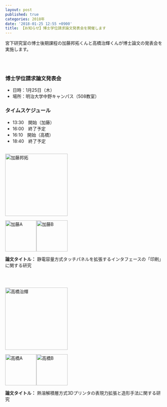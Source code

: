 ```yaml
---
layout: post
published: true
categories: 2018年
date: '2018-01-25 12:55 +0900'
title: 【お知らせ】博士学位請求論文発表会を開催します
---
```

宮下研究室の博士後期課程の加藤邦拓くんと高橋治輝くんが博士論文の発表会を実施します。
　　
<!-- ちょっとした文章 -->

<br /><br />

### 博士学位請求論文発表会

- 日時：1月25日（木）
- 場所：明治大学中野キャンパス（508教室）
　　  
### タイムスケジュール

- 13:30　開始（加藤）
- 16:00　終了予定
- 16:10　開始（高橋）
- 18:40　終了予定
 
<br />
  
<img src="https://lh3.googleusercontent.com/5IkTw9vphqaxb_NXuWfnJlXc9S7lKhaxsaNx28AzSeqMTWsPKeLieLocf29Rb7bGnzvUo5Pfq0R-zACPxIuJUW6-EAoj_dCrPzB_nQ4Sk9v76TQmu7lAX5xWhRHef2IWqhOmQQGa_KfmMZ-NTgAVXK7Oi2MBkBHmYYHtXZE88X7t-zH_hp75pSMo77k7HhJj4P6jBo7ujehNceQHuUzHQSic7YZWUfavpCI35acYWlMXaD7zLzLj6Y4mMG6tIuWFZ-lVZF8j7FXNyN4vAPNf41fWzhbdrDkqkyXOBaXB-CQTdCJvEol7KT95TFtU8jyQglZVNIPRipI7upEOE6-CCbW43RnNzbKvpDcgK7YpSd2v0MpjPf-S-oSo6vOdEwmqwjfzsOuUZ8OZO-GigziDDBzBQiVayRHGQ3JWyBMHUTfSdtKVXdvj8R32ZRCh_m1WR0A9YZrSCZauRNovmPiS5N9RW3EY9jTje6y6rgxA-x6CPvhVdrKNFOBputr1C9WdfkxHIX7GLAmmeoje3FYS4vS190QuW-ef7u1teXMvj8ismsgCaI0X4yZPwqnAzM8WK9fjdfYxOjDUPSV2pG4zXHQu9-5n1IJnoetxWsnM1AZG7EQw4I7Tcg=s300" alt="加藤邦拓" width="200">

<img src="https://lh3.googleusercontent.com/PUZU1RZ2WsbrLVkiZVPk2Z576vykGyR9rgqv-Kl2kVasJ1MakXhHKC5NaQwxJ7Tv0ABnQC3XYvVYuuy-13COijUWyD6OSrcJfunOXGRZqqRPuSuEGKZSebrFsk388HnwVlRQehgXMnRlYqPHc7ksApntCI1GSJjXtPmQVn42i1Z_8b9opPzTJRew52P2VXTbYQCNUxRC1jBFnijmJFSQt1H4CVej0glVqZTNWspFv9KuNb_anOEkSn1eRYS05t22Bkk7wrR-tm-6TTx1URM7VTuI4k2k9VBP_9bIRhPimRabzY4KMQrluxiHeg-PexRh-q1oj8tCtW1zrLXxs-obkQH6lEhs2U1wv5kLYsC2MMqkX2N1pn5vrbPdR-ZqCo1BYSxjjJmVNWoKaD6Sm5ZbMxK03McU_FwvuNuG06uEehKB9lx5RDPADrKvdd04JiSjy6Oit8wapxjunHcWfBEwkUkOIQrFsW4LKHVvwoL5he4bkNWMhSi8CF0krGE-Z52XGPLKfQcpFLXJ0CqCRoJVpVXBZIBnYy0Kqv1dAy18qLchbjY5B2P9m8IS0QUcwQYd-dSDp4hJD9YsxHChDg31NEWcZ9hiNXeDUQ8TpEyE=s573-no" alt="加藤A" width="100"><img src="https://lh3.googleusercontent.com/LL3aCHqHU18SGMpkKiy-YcSKJ81P59yhE8SK5Jo1wCpCYgcd8HnpINSoMBZ-VfMSSjcCGfUT_cFsAR8CZD6MQns-wSodBV37nyxBblPPqY9hkq2Aj9LWuhIE00KRofmBhT5BKR3iQrFH9MILGY2Fie5hgb1Z3trug3Q4mnsPlqgjLzW9OvlpIrlG6q--26rGeJuSWhM1OR9rp0F5LLZNk4t5w8f_q7iaNzwqMwwZ4wfutWgetlPaK66XwzjvLYnyMoj4qkx-Otlk2QgHyE_saQ8fmXwHDI-6F7L_jAgrGwGaBXWOzKTjxlfDa87GRls17WhvB89FmaJO7cQuxeN-0Za4LWjvAqmn1xeVwl8lK24fyMrlKjuMMyfFajSc8Qx4bvAcGJfNmOguhbr7D5VYM7mXGhg1HRQi9Jibs9Z9VCFESVQ6BEDWIo9piSgo6Ep67pbXESTYe09-UK_LNmGmvnomn7XB53O-FD6LMrpvwvKiMB8WQObgvD1uPfciI6tOJZj6pVBLNUHz4Wcb0kBuP2uFQWzOdQGu7zpG9vyNyMCEdHjIKpUDDgNQV6Yx1m_9yYFhu3VaDhH8KXWy1gPvgEIOHZfKE1iXtCBpRhhF=s573-no" alt="加藤B" width="100">

**論文タイトル：** 静電容量方式タッチパネルを拡張するインタフェースの「印刷」に関する研究

<br /><br />
  
<img src="https://lh3.googleusercontent.com/ZFWDZ55kZEFAsXTyU9mG945Qdz_9bWAgMQLOPOULvTJ48c3uKceFkjbBc999GZNO8ypdU_ECXZwxvxGQPorIL9BJsa-XMOTH5YDEusbmPR_KxGUJcgUVQsyAXhRW3Uj6pmMcaacl47-e1FTvKpqvNNFCHla4gBsyiGEizCPCJsZDG1aUHRpbp7aelffe81lfLhsTSdC4ZcJFRFf0nWuelAPqkP6kWwT_fCfiCsMgkidu7XQKVo2y0HP15jlmnmJ7W4YrxyHBu3JxaZXZkCJqLpThWphvCuRKoy1Eml7a9XEiFwJgELmgwv4ZJI77eO-l6HCdvZvI-9LS88TwNCSm2aa6PFXf9GBUXu3F4bCqh3PAqHeyRtnXGbXYF-Kt2Fi8aLe9smAeKi_HT2Hn08trtkRJD6vyNM7e-GmwnXfSTq5fRwL7kmOeZFbWmRPcq4WtHabcDnF557DxatbtPsIBdok6QuyTx4zRI9uMgaj5C6UG-JYM741ojHK5WiAkfL8TdWdvImV-kRU6bD7RhRERpknKaowy3JGyOssKV-Crx3Pq0wRtV2LQ-z56mTcbY0PysGxG-tF5TewkNDrZ11Fob9Cm_Tm3IaeEFpDmLTGP3o0Y-Arq10Ljtg=w440-h407-no" alt="高橋治輝" width="200">

<img src="https://lh3.googleusercontent.com/8JBo53Vi2IS5mJ-UmGr_Ekeyr9ncAnCjZUCt-PM7kDDV5_6njHJ93c682oZqsI_fDIkWsTHH7saGkrARM_ctawysmtjrTDYpQDS5U1nARvnPWPC1uwG56R9UuW7Tuh9la_vZThkg4TtGSH7cqxvD87CcJPwbd7AKxAI2WhCw9i_xe_7D-pzJ3WVidmz4UASiqQsfV7X7clBIs6nq2sjMql_Zv57WI-ruUbY-H-VcCmcZnCeJYD4nnEs4b12oFOA9RsEg-sodaRRxA3oyFQyXZEAazfnpwxcUbmZQR7Rz-LBwbm1ojA9g4XdFdEPhVMWV_wPIn33CDuav2POchfOxjJHr58Iv4iwDmnyqwMZwaz5EHJddJMo67O9lJUYOIh8fnZICOkFyGaK6nhkbC89X1yQfFciN0JuXXu63HlijQuvIcZIiMQjFtGLbUkmTkePZshr4zAvaM9fcPzfoztjEnKebRVslck6i1sLkSdKrVJnMxAPfpOOQtHwAR7nGn_LcKy06vNPksfFp7Ik_FdMR3uhMxdcqic0PE9Qc_0tl2NYNIPn9t5cj8bquhDkkvypUUCKBQ-Ncz-FyVgz6BwFebQbum5P8CW62cvJ8eu4M=s1034-no" alt="高橋A" width="100"><img src="https://lh3.googleusercontent.com/LL3aCHqHU18SGMpkKiy-YcSKJ81P59yhE8SK5Jo1wCpCYgcd8HnpINSoMBZ-VfMSSjcCGfUT_cFsAR8CZD6MQns-wSodBV37nyxBblPPqY9hkq2Aj9LWuhIE00KRofmBhT5BKR3iQrFH9MILGY2Fie5hgb1Z3trug3Q4mnsPlqgjLzW9OvlpIrlG6q--26rGeJuSWhM1OR9rp0F5LLZNk4t5w8f_q7iaNzwqMwwZ4wfutWgetlPaK66XwzjvLYnyMoj4qkx-Otlk2QgHyE_saQ8fmXwHDI-6F7L_jAgrGwGaBXWOzKTjxlfDa87GRls17WhvB89FmaJO7cQuxeN-0Za4LWjvAqmn1xeVwl8lK24fyMrlKjuMMyfFajSc8Qx4bvAcGJfNmOguhbr7D5VYM7mXGhg1HRQi9Jibs9Z9VCFESVQ6BEDWIo9piSgo6Ep67pbXESTYe09-UK_LNmGmvnomn7XB53O-FD6LMrpvwvKiMB8WQObgvD1uPfciI6tOJZj6pVBLNUHz4Wcb0kBuP2uFQWzOdQGu7zpG9vyNyMCEdHjIKpUDDgNQV6Yx1m_9yYFhu3VaDhH8KXWy1gPvgEIOHZfKE1iXtCBpRhhF=s573-no" alt="高橋B" width="100">


**論文タイトル：** 熱溶解積層方式3Dプリンタの表現力拡張と造形手法に関する研究
